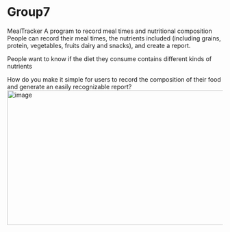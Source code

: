 # Group7
MealTracker
A program to record meal times and nutritional composition
People can record their meal times, the nutrients included (including grains, protein, vegetables, fruits dairy and snacks), and create a report.

People want to know if the diet they consume contains different kinds of nutrients

How do you make it simple for users to record the composition of their food and generate an easily recognizable report?
<img width="1850" height="314" alt="image" src="https://github.com/user-attachments/assets/6d9d7b21-1391-4423-9320-dee046d735c7" />
